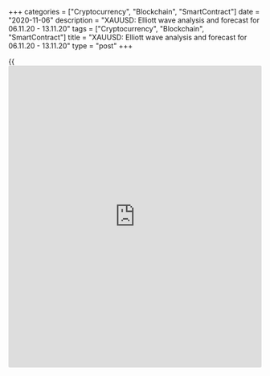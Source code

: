 +++
categories = ["Cryptocurrency", "Blockchain", "SmartContract"]
date = "2020-11-06"
description = "XAUUSD: Elliott wave analysis and forecast for 06.11.20 - 13.11.20"
tags = ["Cryptocurrency", "Blockchain", "SmartContract"]
title = "XAUUSD: Elliott wave analysis and forecast for 06.11.20 - 13.11.20"
type = "post"
+++

{{<iframe id="large-banner" src="https://www.bounty.group/#slide=12.0" width="100%" height="600" scrolling="no" style="border: 0px solid rgb(216, 221, 230); border-radius: 3px;">}}

2020-11-06

2020-11-06

XAUUSD: Elliott wave analysis and forecast for 06.11.20 - 13.11.20Alex
Geuta

 **Main scenario:** consider long positions from corrections above the
level of 1859.77 with a target of 2014.94 – 2077.21.

 **Alternative scenario:** breakout and consolidation below the level of
1859.77 will allow the pair to continue declining to the levels of
1750.33 – 1666.82.

 **Analysis:** The ascending third wave of larger degree (3) presumably
continues developing on the [daily](https://www.fintecher.org/2020/03/03/forex-trading-daily-strategy/) time frame, with wave 5 of (3) forming
inside. The third wave of smaller degree iii of 5 appears to have formed
on the H4 time frame, and a local correction finished developing in the
form of wave iv of 5. The fifth wave v of 5 started to develop on the H1
time frame, with wave (i) of v formed, a local correction completed in
the form of wave (ii) of v, and the third wave (iii) of v developing
inside. If the presumption is correct, the pair will continue to rise to
the levels of 2014.94 – 2077.21. The level of 1859.77 is critical in
this scenario as its breakout will enable the pair to continue declining
to the levels of 1750.33 – 1666.82.

* * *

* * *

* * *

P.S. Did you like my article? Share it in social networks: it will be
the best “thank you" :)

Ask me questions and comment below. I’ll be glad to answer your
questions and give necessary explanations.

 **Useful links:**

  * I recommend trying to trade with a reliable broker [here][1]. The system allows you to trade by yourself or copy successful traders from all across the globe.
  * Use my promo-code BLOG for getting deposit bonus 50% on LiteForex platform. Just enter this code in the appropriate field while [depositing][2] your trading account.
  * Telegram chat for traders: <t.me/liteforexengchat>. We are sharing the signals and trading experience
  * Telegram channel with high-quality analytics, Forex reviews, training articles, and other useful things for traders <t.me/liteforex>

## Price chart of XAUUSD in real time mode

The content of this article reflects the author’s opinion and does not
necessarily reflect the official position of LiteForex. The material
published on this page is provided for informational purposes only and
should not be considered as the provision of investment advice for the
purposes of Directive 2004/39/EC.

Rate this article:

{{value}}

( {{count}} {{title}} )

   1. my.liteforex.com/?category=analysts-opinions&slug=xauusd-elliott-wave-analysis-and-forecast-for-061120-131120&openPopup=%2Fregistration%2Fpopup&utm_source=blog&utm_medium=article&utm_campaign=bonus
   2. my.liteforex.com/deposit/?category=analysts-opinions&slug=xauusd-elliott-wave-analysis-and-forecast-for-061120-131120&promo_code=BLOG&utm_source=blog&utm_medium=article&utm_campaign=bonus